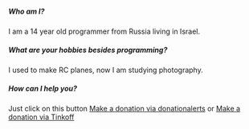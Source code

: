 ##### Who am I?

I am a 14 year old programmer from Russia living in Israel.



##### What are your hobbies besides programming?

I used to make RC planes, now I am studying photography.



##### How can I help you?

Just click on this button [Make a donation via donationalerts](https://www.donationalerts.com/r/sijokun) or [Make a donation via Tinkoff](https://www.tinkoff.ru/sl/3KpwWcCptgI)


